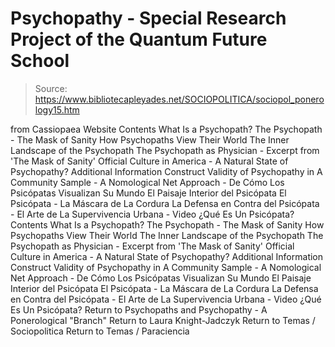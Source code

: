 # Psychopathy - Special Research Project of the Quantum Future School

> Source: https://www.bibliotecapleyades.net/SOCIOPOLITICA/sociopol_ponerology15.htm

from Cassiopaea Website
Contents What Is a Psychopath? The Psychopath - The Mask of Sanity How Psychopaths View Their World The Inner Landscape of the Psychopath The Psychopath as Physician - Excerpt from 'The Mask of Sanity' Official Culture in America - A Natural State of Psychopathy? Additional Information Construct Validity of Psychopathy in A Community Sample - A Nomological Net Approach - De Cómo Los Psicópatas Visualizan Su Mundo El Paisaje Interior del Psicópata El Psicópata - La Máscara de La Cordura La Defensa en Contra del Psicópata - El Arte de La Supervivencia Urbana - Video ¿Qué Es Un Psicópata?
Contents
What Is a Psychopath?
The Psychopath - The Mask of Sanity
How Psychopaths View Their World
The Inner Landscape of the Psychopath
The Psychopath as Physician - Excerpt from 'The Mask of Sanity'
Official Culture in America - A Natural State of Psychopathy?
Additional Information
Construct Validity of Psychopathy in A Community Sample - A Nomological Net Approach -
De Cómo Los Psicópatas Visualizan Su Mundo
El Paisaje Interior del Psicópata
El Psicópata - La Máscara de La Cordura
La Defensa en Contra del Psicópata - El Arte de La Supervivencia Urbana - Video
¿Qué Es Un Psicópata?
Return to Psychopaths and Psychopathy - A Ponerological "Branch"
Return to Laura Knight-Jadczyk
Return to Temas / Sociopolitica
Return to Temas / Paraciencia
